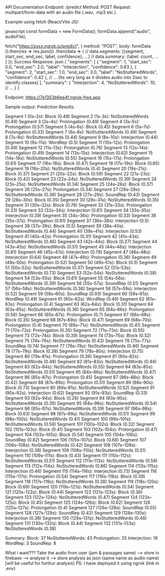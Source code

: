 API Documentation
Endpoint: /predict
Method: POST
Request: multipart/form-data with an audio file (.wav, .mp3 etc.)

Example using fetch (React/Vite JS):

javascript
const formData = new FormData();
formData.append("audio", audioFile);

fetch("https://xxxx.ngrok.io/predict", {
  method: "POST",
  body: formData
}).then(res => res.json())
  .then(data => {
     // data.segments: [{segment, start_sec, end_sec, label, confidence}, ...]
     // data.summary: {label: count, ... }
  });
Success Response:
json
{
  "segments": [
    { "segment": 1, "start_sec": 0.0, "end_sec": 2.0, "label": "Interjection", "confidence": 0.63 },
    { "segment": 2, "start_sec": 1.0, "end_sec": 3.0, "label": "NoStutteredWords", "confidence": 0.42 },
    // ... (Its very long as it divides audio into 2sec to identify classes)
  ],
  "summary": {
    "Interjection": 4,
    "NoStutteredWords": 10,
    // ...
  }
}

Endpoint: https://7e1353b6ee4f.ngrok-free.app

Sample output:
Prediction Results:

Segment 1 (0s–2s): Block (0.49)
Segment 2 (1s–3s): NoStutteredWords (0.49)
Segment 3 (2s–4s): Prolongation (0.49)
Segment 4 (3s–5s): Prolongation (0.57)
Segment 5 (4s–6s): Block (0.45)
Segment 6 (5s–7s): Prolongation (0.33)
Segment 7 (6s–8s): NoStutteredWords (0.49)
Segment 8 (7s–9s): NoStutteredWords (0.44)
Segment 9 (8s–10s): Interjection (0.44)
Segment 10 (9s–11s): WordRep (0.5)
Segment 11 (10s–12s): Prolongation (0.49)
Segment 12 (11s–13s): Prolongation (0.76)
Segment 13 (12s–14s): Prolongation (0.49)
Segment 14 (13s–15s): Interjection (0.62)
Segment 15 (14s–16s): NoStutteredWords (0.55)
Segment 16 (15s–17s): Prolongation (0.61)
Segment 17 (16s–18s): Block (0.47)
Segment 18 (17s–19s): Block (0.65)
Segment 19 (18s–20s): NoStutteredWords (0.4)
Segment 20 (19s–21s): Block (0.37)
Segment 21 (20s–22s): Block (0.59)
Segment 22 (21s–23s): Block (0.42)
Segment 23 (22s–24s): NoStutteredWords (0.39)
Segment 24 (23s–25s): NoStutteredWords (0.34)
Segment 25 (24s–26s): Block (0.37)
Segment 26 (25s–27s): Prolongation (0.34)
Segment 27 (26s–28s): NoStutteredWords (0.36)
Segment 28 (27s–29s): SoundRep (0.43)
Segment 29 (28s–30s): Block (0.35)
Segment 30 (29s–31s): NoStutteredWords (0.35)
Segment 31 (30s–32s): Block (0.76)
Segment 32 (31s–33s): Prolongation (0.33)
Segment 33 (32s–34s): Interjection (0.61)
Segment 34 (33s–35s): Interjection (0.39)
Segment 35 (34s–36s): Prolongation (0.33)
Segment 36 (35s–37s): Prolongation (0.61)
Segment 37 (36s–38s): Interjection (0.5)
Segment 38 (37s–39s): Block (0.5)
Segment 39 (38s–40s): NoStutteredWords (0.44)
Segment 40 (39s–41s): Interjection (0.53)
Segment 41 (40s–42s): Prolongation (0.31)
Segment 42 (41s–43s): NoStutteredWords (0.46)
Segment 43 (42s–44s): Block (0.27)
Segment 44 (43s–45s): NoStutteredWords (0.51)
Segment 45 (44s–46s): Interjection (0.81)
Segment 46 (45s–47s): Interjection (0.79)
Segment 47 (46s–48s): Interjection (0.64)
Segment 48 (47s–49s): Prolongation (0.36)
Segment 49 (48s–50s): Prolongation (0.52)
Segment 50 (49s–51s): Block (0.5)
Segment 51 (50s–52s): NoStutteredWords (0.37)
Segment 52 (51s–53s): NoStutteredWords (0.73)
Segment 53 (52s–54s): NoStutteredWords (0.38)
Segment 54 (53s–55s): Block (0.61)
Segment 55 (54s–56s): NoStutteredWords (0.39)
Segment 56 (55s–57s): SoundRep (0.51)
Segment 57 (56s–58s): NoStutteredWords (0.36)
Segment 58 (57s–59s): Interjection (0.52)
Segment 59 (58s–60s): SoundRep (0.93)
Segment 60 (59s–61s): WordRep (0.49)
Segment 61 (60s–62s): WordRep (0.49)
Segment 62 (61s–63s): Prolongation (0.4)
Segment 63 (62s–64s): Block (0.31)
Segment 64 (63s–65s): NoStutteredWords (0.36)
Segment 65 (64s–66s): Prolongation (0.56)
Segment 66 (65s–67s): Prolongation (0.7)
Segment 67 (66s–68s): Block (0.35)
Segment 68 (67s–69s): Block (0.47)
Segment 69 (68s–70s): Prolongation (0.4)
Segment 70 (69s–71s): NoStutteredWords (0.41)
Segment 71 (70s–72s): Prolongation (0.35)
Segment 72 (71s–73s): Block (0.55)
Segment 73 (72s–74s): Block (0.39)
Segment 74 (73s–75s): Block (0.52)
Segment 75 (74s–76s): NoStutteredWords (0.43)
Segment 76 (75s–77s): SoundRep (0.74)
Segment 77 (76s–78s): NoStutteredWords (0.46)
Segment 78 (77s–79s): Block (0.38)
Segment 79 (78s–80s): Interjection (0.75)
Segment 80 (79s–81s): Prolongation (0.39)
Segment 81 (80s–82s): NoStutteredWords (0.48)
Segment 82 (81s–83s): NoStutteredWords (0.44)
Segment 83 (82s–84s): NoStutteredWords (0.55)
Segment 84 (83s–85s): NoStutteredWords (0.51)
Segment 85 (84s–86s): NoStutteredWords (0.47)
Segment 86 (85s–87s): Prolongation (0.45)
Segment 87 (86s–88s): Block (0.42)
Segment 88 (87s–89s): Prolongation (0.51)
Segment 89 (88s–90s): Block (0.73)
Segment 90 (89s–91s): NoStutteredWords (0.52)
Segment 91 (90s–92s): Interjection (0.62)
Segment 92 (91s–93s): SoundRep (0.33)
Segment 93 (92s–94s): Block (0.26)
Segment 94 (93s–95s): NoStutteredWords (0.35)
Segment 95 (94s–96s): NoStutteredWords (0.54)
Segment 96 (95s–97s): NoStutteredWords (0.39)
Segment 97 (96s–98s): Block (0.63)
Segment 98 (97s–99s): NoStutteredWords (0.51)
Segment 99 (98s–100s): NoStutteredWords (0.41)
Segment 100 (99s–101s): NoStutteredWords (0.56)
Segment 101 (100s–102s): Block (0.32)
Segment 102 (101s–103s): Block (0.41)
Segment 103 (102s–104s): Prolongation (0.47)
Segment 104 (103s–105s): Block (0.54)
Segment 105 (104s–106s): SoundRep (0.82)
Segment 106 (105s–107s): Block (0.68)
Segment 107 (106s–108s): NoStutteredWords (0.42)
Segment 108 (107s–109s): Interjection (0.38)
Segment 109 (108s–110s): NoStutteredWords (0.51)
Segment 110 (109s–111s): Block (0.43)
Segment 111 (110s–112s): NoStutteredWords (0.51)
Segment 112 (111s–113s): NoStutteredWords (0.58)
Segment 113 (112s–114s): NoStutteredWords (0.66)
Segment 114 (113s–115s): Interjection (0.46)
Segment 115 (114s–116s): Interjection (0.73)
Segment 116 (115s–117s): Prolongation (0.54)
Segment 117 (116s–118s): Block (0.39)
Segment 118 (117s–119s): NoStutteredWords (0.38)
Segment 119 (118s–120s): Block (0.69)
Segment 120 (119s–121s): NoStutteredWords (0.34)
Segment 121 (120s–122s): Block (0.44)
Segment 122 (121s–123s): Block (0.36)
Segment 123 (122s–124s): NoStutteredWords (0.47)
Segment 124 (123s–125s): Block (0.45)
Segment 125 (124s–126s): Block (0.62)
Segment 126 (125s–127s): Prolongation (0.4)
Segment 127 (126s–128s): SoundRep (0.55)
Segment 128 (127s–129s): SoundRep (0.42)
Segment 129 (128s–130s): Interjection (0.38)
Segment 130 (129s–131s): NoStutteredWords (0.48)
Segment 131 (130s–132s): Block (0.44)
Segment 132 (131s–133s): NoStutteredWords (0.38)

Summary:
Block: 37
NoStutteredWords: 43
Prolongation: 25
Interjection: 16
WordRep: 3
SoundRep: 8


What i want???
Take the audio from user (jam & passages same) --> store in firebase --> analyse it --> store analysis as json (same name as audio name) [will be useful for furthur analysis]
PS: I have deployed it using ngrok (link in .env)